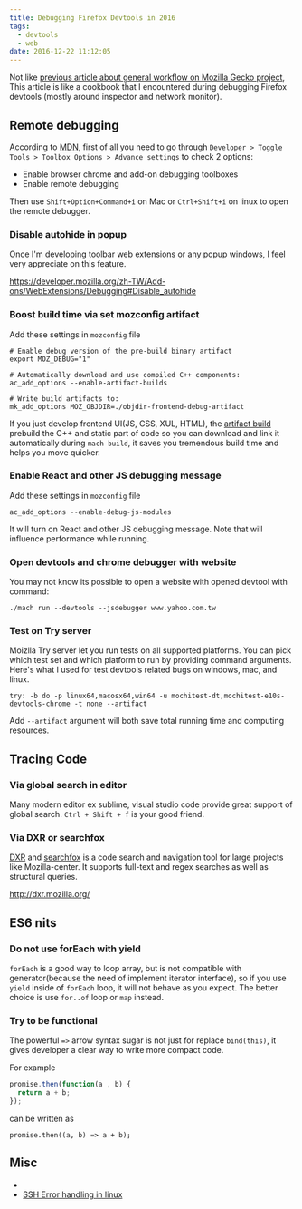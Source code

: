 ```yaml
---
title: Debugging Firefox Devtools in 2016
tags:
  - devtools
  - web
date: 2016-12-22 11:12:05
---
```



Not like [previous article about general workflow on Mozilla Gecko project](http://blog.gasolin.idv.tw/2016/08/08/The-newbies-workflow-on-Mozilla-Gecko-project/),
This article is like a cookbook that I encountered during debugging Firefox devtools (mostly around inspector and network monitor).

## Remote debugging

According to [MDN](https://developer.mozilla.org/en-US/Add-ons/WebExtensions/Debugging), first of all you need to go through `Developer > Toggle Tools > Toolbox Options > Advance settings` to check 2 options:

* Enable browser chrome and add-on debugging toolboxes
* Enable remote debugging

Then use `Shift+Option+Command+i` on Mac or `Ctrl+Shift+i` on linux to open the remote debugger.

### Disable autohide in popup

Once I'm developing toolbar web extensions or any popup windows, I feel very appreciate on this feature. 

https://developer.mozilla.org/zh-TW/Add-ons/WebExtensions/Debugging#Disable_autohide

### Boost build time via set mozconfig artifact

Add these settings in `mozconfig` file
```
# Enable debug version of the pre-build binary artifact
export MOZ_DEBUG="1"

# Automatically download and use compiled C++ components:
ac_add_options --enable-artifact-builds

# Write build artifacts to:
mk_add_options MOZ_OBJDIR=./objdir-frontend-debug-artifact
```

If you just develop frontend UI(JS, CSS, XUL, HTML), the [artifact build](https://developer.mozilla.org/en-US/docs/Mozilla/Developer_guide/Build_Instructions/Artifact_builds) prebuild the C++ and static part of code so you can download and link it automatically during `mach build`, it saves you tremendous build time and helps you move quicker.

### Enable React and other JS debugging message

Add these settings in `mozconfig` file

`ac_add_options --enable-debug-js-modules`

It will turn on React and other JS debugging message. Note that will influence performance while running.

### Open devtools and chrome debugger with website

You may not know its possible to open a website with opened devtool with command:

`./mach run --devtools --jsdebugger www.yahoo.com.tw`

### Test on Try server

Moizlla Try server let you run tests on all supported platforms. You can pick which test set and which platform to run by providing command arguments. Here's what I used for test devtools related bugs on windows, mac, and linux.

```
try: -b do -p linux64,macosx64,win64 -u mochitest-dt,mochitest-e10s-devtools-chrome -t none --artifact
```

Add `--artifact` argument will both save total running time and computing resources.


## Tracing Code

### Via global search in editor

Many modern editor ex sublime, visual studio code provide great support of global search. `Ctrl + Shift + f` is your good friend.


### Via DXR or searchfox

[DXR](http://dxr.mozilla.org/) and [searchfox](http://searchfox.org) is a code search and navigation tool for large projects like Mozilla-center. 
It supports full-text and regex searches as well as structural queries.

http://dxr.mozilla.org/


## ES6 nits

### Do not use forEach with yield

`forEach` is a good way to loop array, but is not compatible with generator(because the need of implement iterator interface), so if you use `yield` inside of `forEach` loop, it will not behave as you expect.
The better choice is use `for..of` loop or `map` instead.

### Try to be functional

The powerful `=>` arrow syntax sugar is not just for replace `bind(this)`, it gives developer a clear way to write more compact code.

For example 

```js
promise.then(function(a , b) {
  return a + b;
});
```

can be written as 

```
promise.then((a, b) => a + b);
```

## Misc

* [](https://wiki.mozilla.org/DevTools/Hacking)
* [SSH Error handling in linux](http://stackoverflow.com/questions/29134512/insecureplatformwarning-a-true-sslcontext-object-is-not-available-this-prevent)
